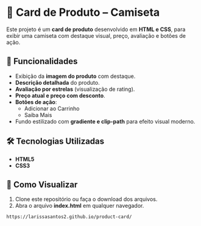 # 🛒 Card de Produto – Camiseta

Este projeto é um **card de produto** desenvolvido em **HTML e CSS**, para exibir uma camiseta com destaque visual, preço, avaliação e botões de ação. 

## 🎨 Funcionalidades

- Exibição da **imagem do produto** com destaque.
- **Descrição detalhada** do produto.
- **Avaliação por estrelas** (visualização de rating).
- **Preço atual e preço com desconto**.
- **Botões de ação**:
  - Adicionar ao Carrinho
  - Saiba Mais
- Fundo estilizado com **gradiente e clip-path** para efeito visual moderno.

## 🛠️ Tecnologias Utilizadas
- **HTML5**  
- **CSS3**

## 👀 Como Visualizar
1. Clone este repositório ou faça o download dos arquivos.  
2. Abra o arquivo **index.html** em qualquer navegador.  

```bash
https://larissasantos2.github.io/product-card/

